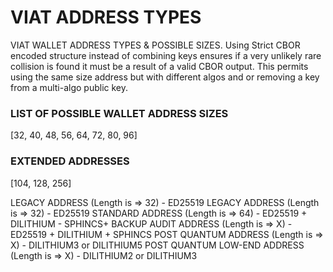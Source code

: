 # VIAT ADDRESS TYPES

VIAT WALLET ADDRESS TYPES & POSSIBLE SIZES. Using Strict CBOR encoded structure instead of combining keys ensures if a very unlikely rare collision is found it must be a result of a valid CBOR output. This permits using the same size address but with different algos and or removing a key from a multi-algo public key.

### LIST OF POSSIBLE WALLET ADDRESS SIZES

[32, 40, 48, 56, 64, 72, 80, 96]

### EXTENDED ADDRESSES

[104, 128, 256]

LEGACY ADDRESS (Length is => 32)
	- ED25519
LEGACY ADDRESS (Length is => 32)
	- ED25519
STANDARD ADDRESS (Length is => 64)
	- ED25519 + DILITHIUM
		- SPHINCS+ BACKUP
AUDIT ADDRESS (Length is => X)
	- ED25519 + DILITHIUM + SPHINCS
POST QUANTUM ADDRESS (Length is => X)
	- DILITHIUM3 or DILITHIUM5
POST QUANTUM LOW-END ADDRESS (Length is => X)
	- DILITHIUM2 or DILITHIUM3
